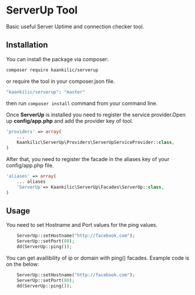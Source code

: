 # ServerUp Tool

Basic useful Server Uptime and connection checker tool.

## Installation
You can install the package via composer:

```sh
composer require kaankilic/serverup
```
or require the tool in your composer.json file.
```sh
"kaankilic/serverup": "master"
```
then run `composer install` command from your command line.

Once **ServerUp** is installed you need to register the service provider.Open up **config/app.php** and add the provider key of tool.
```php
'providers' => array(
	...
    Kaankilic\ServerUp\Providers\ServerUpServiceProvider::class,
)
```
After that, you need to register the facade in the aliases key of your config/app.php file.
```php
'aliases' => array(
	... aliases
	'ServerUp'=> Kaankilic\ServerUp\Facades\ServerUp::class,
)
```

## Usage
You need to set Hostname and Port values for the ping values.
```php
	ServerUp::setHostname("http://facebook.com");
	ServerUp::setPort(80);
	dd(ServerUp::ping());
```
You can get availibility of ip or domain with ping() facades. Example code is on the below:
```php
	ServerUp::setHostname("http://facebook.com");
	ServerUp::setPort(80);
	dd(ServerUp::ping());
```
